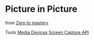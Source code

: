 # Picture in Picture
from [Zero to mastery](https://zerotomastery.io/)

Tools
[Media Devices](https://developer.mozilla.org/en-US/docs/Web/API/MediaDevices/getDisplayMedia)
[Screen Capture API](https://developer.mozilla.org/en-US/docs/Web/API/Screen_Capture_API/Using_Screen_Capture)